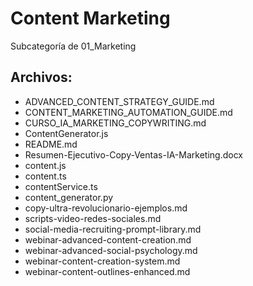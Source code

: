 # Content Marketing

Subcategoría de 01_Marketing

## Archivos:

- ADVANCED_CONTENT_STRATEGY_GUIDE.md
- CONTENT_MARKETING_AUTOMATION_GUIDE.md
- CURSO_IA_MARKETING_COPYWRITING.md
- ContentGenerator.js
- README.md
- Resumen-Ejecutivo-Copy-Ventas-IA-Marketing.docx
- content.js
- content.ts
- contentService.ts
- content_generator.py
- copy-ultra-revolucionario-ejemplos.md
- scripts-video-redes-sociales.md
- social-media-recruiting-prompt-library.md
- webinar-advanced-content-creation.md
- webinar-advanced-social-psychology.md
- webinar-content-creation-system.md
- webinar-content-outlines-enhanced.md
